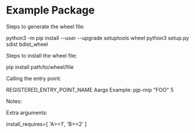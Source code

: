 # Example Package

Steps to generate the wheel file:

python3 -m pip install --user --upgrade setuptools wheel
python3 setup.py sdist bdist_wheel

Steps to install the wheel file:

pip install path/to/wheel/file

Calling the entry point:

REGISTERED_ENTRY_POINT_NAME Aargs
Example: pjp-mip "FOO" 5


Notes:

Extra arguments:

install_requires=[
   'A>=1',
   'B>=2'
]
